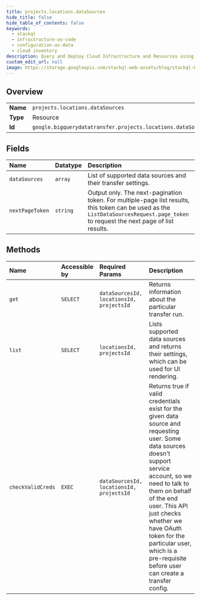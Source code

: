 ```yaml
---
title: projects.locations.dataSources
hide_title: false
hide_table_of_contents: false
keywords:
  - stackql
  - infrastructure-as-code
  - configuration-as-data
  - cloud inventory
description: Query and Deploy Cloud Infrastructure and Resources using SQL
custom_edit_url: null
image: https://storage.googleapis.com/stackql-web-assets/blog/stackql-blog-post-featured-image.png
---
```

  
    

## Overview
<table><tbody>
<tr><td><b>Name</b></td><td><code>projects.locations.dataSources</code></td></tr>
<tr><td><b>Type</b></td><td>Resource</td></tr>
<tr><td><b>Id</b></td><td><code>google.bigquerydatatransfer.projects.locations.dataSources</code></td></tr>
</tbody></table>

## Fields
| Name | Datatype | Description |
|:-----|:---------|:------------|
| `dataSources` | `array` | List of supported data sources and their transfer settings. |
| `nextPageToken` | `string` | Output only. The next-pagination token. For multiple-page list results, this token can be used as the `ListDataSourcesRequest.page_token` to request the next page of list results. |
## Methods
| Name | Accessible by | Required Params | Description |
|:-----|:--------------|:----------------|:------------|
| `get` | `SELECT` | `dataSourcesId, locationsId, projectsId` | Returns information about the particular transfer run. |
| `list` | `SELECT` | `locationsId, projectsId` | Lists supported data sources and returns their settings, which can be used for UI rendering. |
| `checkValidCreds` | `EXEC` | `dataSourcesId, locationsId, projectsId` | Returns true if valid credentials exist for the given data source and requesting user. Some data sources doesn't support service account, so we need to talk to them on behalf of the end user. This API just checks whether we have OAuth token for the particular user, which is a pre-requisite before user can create a transfer config. |
